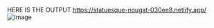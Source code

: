HERE IS THE OUTPUT
https://statuesque-nougat-030ee8.netlify.app/
![image](https://user-images.githubusercontent.com/112110461/195507109-316692c7-178c-4d7a-ad15-56b96486d917.png)

